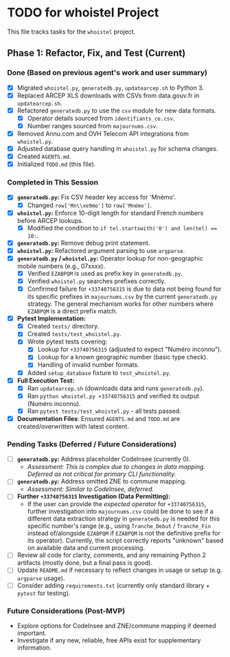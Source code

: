# TODO for whoistel Project

This file tracks tasks for the `whoistel` project.

## Phase 1: Refactor, Fix, and Test (Current)

### Done (Based on previous agent's work and user summary)
*   [x] Migrated `whoistel.py`, `generatedb.py`, `updatearcep.sh` to Python 3.
*   [x] Replaced ARCEP XLS downloads with CSVs from data.gouv.fr in `updatearcep.sh`.
*   [x] Refactored `generatedb.py` to use the `csv` module for new data formats.
    *   [x] Operator details sourced from `identifiants_ce.csv`.
    *   [x] Number ranges sourced from `majournums.csv`.
*   [x] Removed Annu.com and OVH Telecom API integrations from `whoistel.py`.
*   [x] Adjusted database query handling in `whoistel.py` for schema changes.
*   [x] Created `AGENTS.md`.
*   [x] Initialized `TODO.md` (this file).

### Completed in This Session
*   [x] **`generatedb.py`:** Fix CSV header key access for 'Mnémo'.
    *   [x] Changed `row['Mn\\xe9mo']` to `row['Mnémo']`.
*   [x] **`whoistel.py`:** Enforce 10-digit length for standard French numbers before ARCEP lookups.
    *   [x] Modified the condition to `if tel.startswith('0') and len(tel) == 10:`.
*   [x] **`generatedb.py`:** Remove debug print statement.
*   [x] **`whoistel.py`:** Refactored argument parsing to use `argparse`.
*   [x] **`generatedb.py` / `whoistel.py`:** Operator lookup for non-geographic mobile numbers (e.g., 07xxxx).
    *   [x] Verified `EZABPQM` is used as prefix key in `generatedb.py`.
    *   [x] Verified `whoistel.py` searches prefixes correctly.
    *   [x] Confirmed failure for `+33740756315` is due to data not being found for its specific prefixes in `majournums.csv` by the current `generatedb.py` strategy. The general mechanism works for other numbers where `EZABPQM` is a direct prefix match.
*   [x] **Pytest Implementation:**
    *   [x] Created `tests/` directory.
    *   [x] Created `tests/test_whoistel.py`.
    *   [x] Wrote pytest tests covering:
        *   [x] Lookup for `+33740756315` (adjusted to expect "Numéro inconnu").
        *   [x] Lookup for a known geographic number (basic type check).
        *   [x] Handling of invalid number formats.
    *   [x] Added `setup_database` fixture to `test_whoistel.py`.
*   [x] **Full Execution Test:**
    *   [x] Ran `updatearcep.sh` (downloads data and runs `generatedb.py`).
    *   [x] Ran `python whoistel.py +33740756315` and verified its output (Numéro inconnu).
    *   [x] Ran `pytest tests/test_whoistel.py` - all tests passed.
*   [x] **Documentation Files**: Ensured `AGENTS.md` and `TODO.md` are created/overwritten with latest content.

### Pending Tasks (Deferred / Future Considerations)
*   [ ] **`generatedb.py`:** Address placeholder CodeInsee (currently 0).
    *   *Assessment: This is complex due to changes in data mapping. Deferred as not critical for primary CLI functionality.*
*   [ ] **`generatedb.py`:** Address omitted ZNE to commune mapping.
    *   *Assessment: Similar to CodeInsee, deferred.*
*   [ ] **Further `+33740756315` Investigation (Data Permitting):**
    *   If the user can provide the *expected operator* for `+33740756315`, further investigation into `majournums.csv` could be done to see if a different data extraction strategy in `generatedb.py` is needed for this specific number's range (e.g., using `Tranche_Debut` / `Tranche_Fin` instead of/alongside `EZABPQM` if `EZABPQM` is not the definitive prefix for its operator). Currently, the script correctly reports "unknown" based on available data and current processing.
*   [ ] Review all code for clarity, comments, and any remaining Python 2 artifacts (mostly done, but a final pass is good).
*   [ ] Update `README.md` if necessary to reflect changes in usage or setup (e.g. `argparse` usage).
*   [ ] Consider adding `requirements.txt` (currently only standard library + `pytest` for testing).

### Future Considerations (Post-MVP)
*   Explore options for CodeInsee and ZNE/commune mapping if deemed important.
*   Investigate if any new, reliable, free APIs exist for supplementary information.
